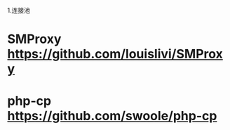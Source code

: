  1.连接池
 #   SMProxy  https://github.com/louislivi/SMProxy 
 #   php-cp   https://github.com/swoole/php-cp
  
